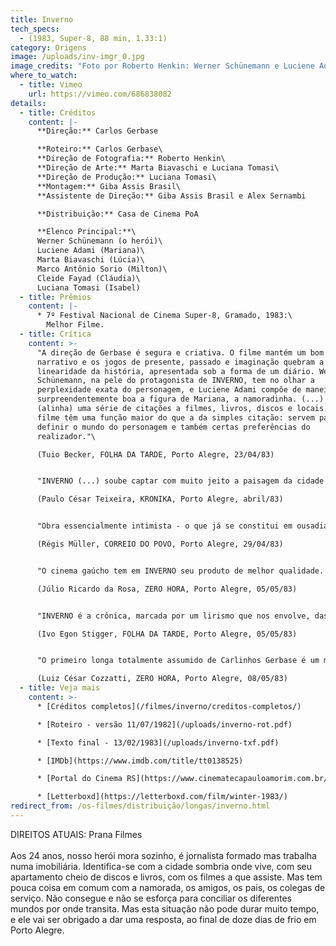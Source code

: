```yaml
---
title: Inverno
tech_specs:
  - (1983, Super-8, 88 min, 1.33:1)
category: Origens
image: /uploads/inv-imgr_0.jpg
image_credits: "Foto por Roberto Henkin: Werner Schünemann e Luciene Adami"
where_to_watch:
  - title: Vimeo
    url: https://vimeo.com/686838082
details:
  - title: Créditos
    content: |-
      **Direção:** Carlos Gerbase

      **Roteiro:** Carlos Gerbase\
      **Direção de Fotografia:** Roberto Henkin\
      **Direção de Arte:** Marta Biavaschi e Luciana Tomasi\
      **Direção de Produção:** Luciana Tomasi\
      **Montagem:** Giba Assis Brasil\
      **Assistente de Direção:** Giba Assis Brasil e Alex Sernambi

      **Distribuição:** Casa de Cinema PoA

      **Elenco Principal:**\
      Werner Schünemann (o herói)\
      Luciene Adami (Mariana)\
      Marta Biavaschi (Lúcia)\
      Marco Antônio Sorio (Milton)\
      Cleide Fayad (Cláudia)\
      Luciana Tomasi (Isabel)
  - title: Prêmios
    content: |-
      * 7º Festival Nacional de Cinema Super-8, Gramado, 1983:\
        Melhor Filme.
  - title: Crítica
    content: >-
      "A direção de Gerbase é segura e criativa. O filme mantém um bom ritmo
      narrativo e os jogos de presente, passado e imaginação quebram a possível
      linearidade da história, apresentada sob a forma de um diário. Werner
      Schünemann, na pele do protagonista de INVERNO, tem no olhar a
      perplexidade exata do personagem, e Luciene Adami compõe de maneira
      surpreendentemente boa a figura de Mariana, a namoradinha. (...) O roteiro
      (alinha) uma série de citações a filmes, livros, discos e locais, que no
      filme têm uma função maior do que a da simples citação: servem para
      definir o mundo do personagem e também certas preferências do
      realizador."\

      (Tuio Becker, FOLHA DA TARDE, Porto Alegre, 23/04/83)


      "INVERNO (...) soube captar com muito jeito a paisagem da cidade e o rosto introvertido dos dias de chuva. Mas a estrutura dos personagens ainda é muito rígida, ainda distante de uma pessoa de carne e osso. (...) Em nenhum momento o intelectualismo do personagem principal se descongela, ou a superficialidade da menina (Mariana) deixa de ser estereotipada. (...) A intenção de Carlos Gerbase de investigar o lado existencial esbarra numa emoção contida demais, num certo pudor de abdicar de um intelectualismo que nos limita e nos impede de crescer."\

      (Paulo César Teixeira, KRONIKA, Porto Alegre, abril/83)


      "Obra essencialmente intimista - o que já se constitui em ousadia, não só em termos de Super-8, mas de cinema nacional -, INVERNO apresenta (...) uma estrutura dramática capaz de surpreender o espectador habituado ao tom coloquial dos filmes anteriores. (...) Gerbase faz de Porto Alegre sua Manhattan, em crônica poética que acompanha os sentimentos do personagem. (...) A lembrança de felicidade remete a outro cenário - Montevidéu - igualmente frio, mas próximo e ao mesmo tempo distante (em cenas de sensibilidade rara, na bela comunhão entre imagens e palavras)."\

      (Régis Müller, CORREIO DO POVO, Porto Alegre, 29/04/83)


      "O cinema gaúcho tem em INVERNO seu produto de melhor qualidade. Aliando uma fluidez narrativa exemplar a uma utilização perfeita dos recursos do tempo e da memória, Gerbase constrói um filme que sabe falar a todas as platéias. O jovem jornalista (...) não é um tipo único. Ele é ao mesmo tempo um dos sobreviventes dos anos 70, um homem que olha amedrontado a falta de perspectivas de seu tempo. (...) Não é sem razão que o grupo de amigos vive dividido entre o niilismo de Milton (Marco Antônio Sorio) e a indecisão de Lúcia (Marta Biavaschi). A todos corresponde um descaminho, uma descontraída saída para o momento. Carlos Gerbase demonstra ser o mais intelectual dos realizadores gaúchos."\

      (Júlio Ricardo da Rosa, ZERO HORA, Porto Alegre, 05/05/83)


      "INVERNO é a crônica, marcada por um lirismo que nos envolve, das indagações e das certezas (nem tantas) de um jovem jornalista, um 'Lobo das Estepes' que curte entre seus discos, livros e filmes a solidão de uma Porto Alegre mergulhada na bruma incolor de seus dias invernais e sem sol. olidão construída pelo distanciamento dos pais (...), pela esterilidade de seu relacionamento com Mariana (...) e mesmo pela auto-segregação em relação aos amigos, cujos papos se reiteram monocordicamente todas as noites num ritual gasto e improdutivo. (...) Palmas para Roberto Henkin. Incrível o resultado estético que consegue extraindo recursos insuspeitados do filme Super-8.\

      (Ivo Egon Stigger, FOLHA DA TARDE, Porto Alegre, 05/05/83)


      "O primeiro longa totalmente assumido de Carlinhos Gerbase é um marco, sob muitos aspectos. Mostra um narrador seguro, capaz de enfrentar os perigos da longa duração sem cair na monotonia ou na disritmia (o problema dos estreantes). Mostra um acabamento técnico profissional, desmentindo aqueles que julgam a precariedade um dado inerente à bitola. (...) Para Gerbase, um valor a mais: desvincula sua personalidade autoral da figura carismática de Nelson Nadotti, com quem era confundido em trabalhos anteriores."\

      (Luiz César Cozzatti, ZERO HORA, Porto Alegre, 08/05/83)
  - title: Veja mais
    content: >-
      * [Créditos completos](/filmes/inverno/creditos-completos/)

      * [Roteiro - versão 11/07/1982](/uploads/inverno-rot.pdf)

      * [Texto final - 13/02/1983](/uploads/inverno-txf.pdf)

      * [IMDb](https://www.imdb.com/title/tt0138525)

      * [Portal do Cinema RS](https://www.cinematecapauloamorim.com.br/portaldocinemagaucho/214/inverno)

      * [Letterboxd](https://letterboxd.com/film/winter-1983/)
redirect_from: /os-filmes/distribuição/longas/inverno.html
---
```

D﻿IREITOS ATUAIS: Prana Filmes\
\
Aos 24 anos, nosso herói mora sozinho, é jornalista formado mas trabalha numa imobiliária. Identifica-se com a cidade sombria onde vive, com seu apartamento cheio de discos e livros, com os filmes a que assiste. Mas tem pouca coisa em comum com a namorada, os amigos, os pais, os colegas de serviço. Não consegue e não se esforça para conciliar os diferentes mundos por onde transita. Mas esta situação não pode durar muito tempo, e ele vai ser obrigado a dar uma resposta, ao final de doze dias de frio em Porto Alegre.